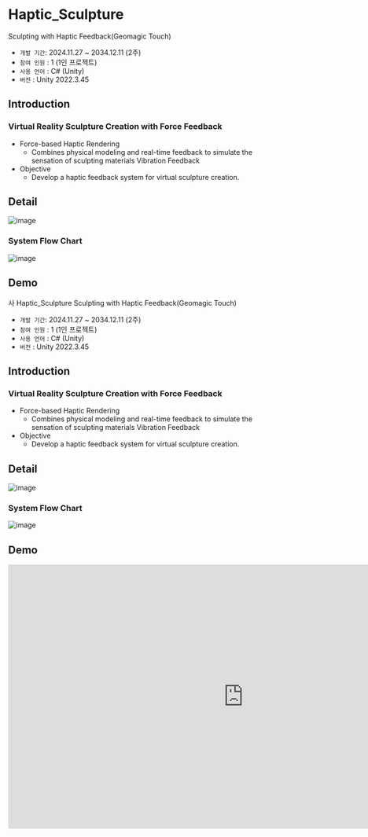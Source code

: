 # Haptic_Sculpture
Sculpting with Haptic Feedback(Geomagic Touch)
- `개발 기간`: 2024.11.27 ~ 2034.12.11 (2주)
- `참여 인원` : 1 (1인 프로젝트)
- `사용 언어` : C# (Unity)
- `버전` : Unity 2022.3.45

## Introduction
### Virtual Reality Sculpture Creation with Force Feedback
- Force-based Haptic Rendering
  - Combines physical modeling and real-time feedback to simulate the sensation of sculpting materials Vibration Feedback
- Objective
  - Develop a haptic feedback system for virtual sculpture creation.
 
## Detail
![image](https://github.com/user-attachments/assets/b71d7e13-191c-4d9e-891a-cc4afb19f102)

### System Flow Chart
![image](https://github.com/user-attachments/assets/dcf8abc4-0130-447b-80b8-d628a5f75f02)

## Demo

사 Haptic_Sculpture
Sculpting with Haptic Feedback(Geomagic Touch)
- `개발 기간`: 2024.11.27 ~ 2034.12.11 (2주)
- `참여 인원` : 1 (1인 프로젝트)
- `사용 언어` : C# (Unity)
- `버전` : Unity 2022.3.45

## Introduction
### Virtual Reality Sculpture Creation with Force Feedback
- Force-based Haptic Rendering
  - Combines physical modeling and real-time feedback to simulate the sensation of sculpting materials Vibration Feedback
- Objective
  - Develop a haptic feedback system for virtual sculpture creation.
 
## Detail
![image](https://github.com/user-attachments/assets/b71d7e13-191c-4d9e-891a-cc4afb19f102)

### System Flow Chart
![image](https://github.com/user-attachments/assets/dcf8abc4-0130-447b-80b8-d628a5f75f02)

## Demo

<iframe width="956" height="538" src="https://www.youtube.com/watch?v=7E04WywpRg4" frameborder="0" allow="accelerometer; encrypted-media; gyroscope; picture-in-picture" allowfullscreen></iframe>
